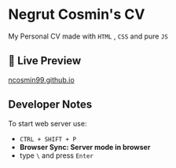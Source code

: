 # Negrut Cosmin's CV

My Personal CV made with `HTML` , `CSS` and pure `JS`

## 🎥 Live Preview

[ncosmin99.github.io](https://ncosmin99.github.io/)

## Developer Notes

To start web server use:

- `CTRL + SHIFT + P`
- **Browser Sync: Server mode in browser**
- type `\` and press `Enter`
